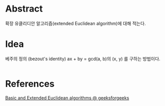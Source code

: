 # Abstract

확장 유클리디안 알고리즘(extended Euclidean algorithm)에 대해 적는다.

# Idea

베주의 정의 (bezout's identity) ax + by = gcd(a, b)의 
(x, y) 를 구하는 방법이다.

```

```


# References

[Basic and Extended Euclidean algorithms @ geeksforgeeks](http://www.geeksforgeeks.org/basic-and-extended-euclidean-algorithms/)
